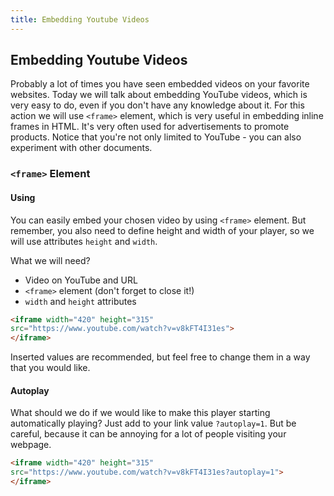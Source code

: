 ```yaml
---
title: Embedding Youtube Videos
---
```

## Embedding Youtube Videos

Probably a lot of times you have seen embedded videos on your favorite websites. Today we will talk about embedding YouTube videos, which is very easy to do, even if you don't have any knowledge about it. For this action we will use `<frame>` element, which is very useful in embedding inline frames in HTML. It's very often used for advertisements to promote products. Notice that you're not only limited to YouTube - you can also experiment with other documents.

### `<frame>` Element

#### Using
You can easily embed your chosen video by using `<frame>` element. But remember, you also need to define height and width of your player, so we will use attributes `height` and `width`.

What we will need?
- Video on YouTube and URL
- `<frame>` element (don't forget to close it!)
- `width` and `height` attributes

```html
<iframe width="420" height="315"
src="https://www.youtube.com/watch?v=v8kFT4I31es">
</iframe>
```

Inserted values are recommended, but feel free to change them in a way that you would like.

#### Autoplay
What should we do if we would like to make this player starting automatically playing? Just add to your link value `?autoplay=1`. But be careful, because it can be annoying for a lot of people visiting your webpage.

```html
<iframe width="420" height="315"
src="https://www.youtube.com/watch?v=v8kFT4I31es?autoplay=1">
</iframe>
```
